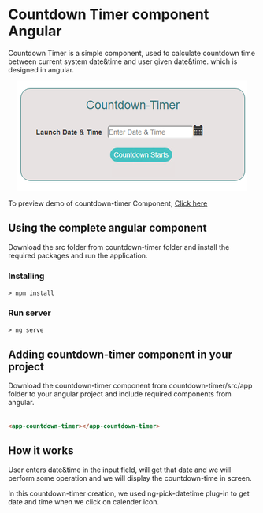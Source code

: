 # Countdown Timer component Angular
Countdown Timer is a simple component, used to calculate countdown time between current system date&time and user given date&time. which is designed in angular.

<p align="center">
    <img  alt="Image-slider" src="Images/output.png" class="img-responsive">
</p>

To preview demo of countdown-timer Component, [Click here](https://angular-1jija4.stackblitz.io/)

## Using the complete angular component

Download the src folder from countdown-timer folder and install the required packages and run the application.

### Installing

```
> npm install
```

### Run server

```
> ng serve
```

## Adding countdown-timer component in your project
 Download the countdown-timer component from countdown-timer/src/app folder to your angular project and include required components from angular.

``` html

<app-countdown-timer></app-countdown-timer>

```
## How it works
  
   User enters date&time in the input field, will get that date and we will perform some operation and we will display the countdown-time in screen.
    

In this countdown-timer creation, we used ng-pick-datetime plug-in to get date and time when we click on calender icon.


